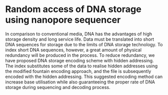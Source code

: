 # Random access of DNA storage using nanopore sequencer
In comparison to conventional media, DNA has the advantages of high storage density and long service life. Data must be translated into short DNA sequences for storage due to the limits of DNA storage technology. To index short DNA sequences, however, a great amount of physical redundancy will be produced in the process. To reduce redundancy, we have proposed DNA storage encoding scheme with hidden addressing.  The index substitutes some of the data to realise hidden addresses using the modified fountain encoding approach, and the file is subsequently encoded with the hidden addressing. This suggested encoding method can increase base utilisation while also guaranteeing the proper rate of DNA storage during sequencing and decoding process.
